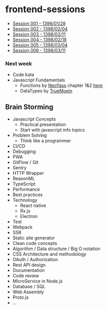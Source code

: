 # frontend-sessions

- [Session 001 - 1398/01/28](/Session-001)
- [Session 002 - 1398/02/04](/Session-002)
- [Session 003 - 1398/02/11](/Session-003)
- [Session 004 - 1398/02/18](/Session-004)
- [Session 005 - 1398/03/04](/Session-005)
- [Session 006 - 1398/03/11](/Session-006)

### Next week
- Code kata
- Javascript Fundamentals
    - Functions by [NeoYass](https://github.com/neoyaas) chapter 1&2 [here](https://github.com/getify/Functional-Light-JS)
    - DataTypes by [TrueMoein](https://github.com/TrueMoein)

## Brain Storming

- Javascript Concepts
    - Practical presentation
    - Start with javascript info topics
- Problem Solving
    - Think like a programmer
- CI/CD
- Debugging
- PWA
- GitFlow / Git
- Sentry
- HTTP Wrapper
- ReasonML
- TypeScript
- Performance
- Best practices
- Technology
    - React native
    - Rx.js
    - Electron
- Test
- Webpack
- SSR
- Static site generator
- Clean code concepts
- Algorithm / Data structure / Big O notation
- CSS Architecture and methodology
- OAuth / Authorization
- Rest API design
- Documentation
- Code review
- MicroService in Node.js 
- Database / SQL 
- Web Assembly
- Proto.js
- ...
